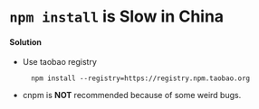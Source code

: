 # `npm install` is Slow in China

#### Solution
* Use taobao registry

        npm install --registry=https://registry.npm.taobao.org

* cnpm is **NOT** recommended because of some weird bugs.
